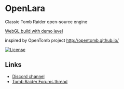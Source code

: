 # OpenLara
Classic Tomb Raider open-source engine

[WebGL build with demo level](http://xproger.info/projects/OpenLara/)

inspired by OpenTomb project http://opentomb.github.io/

[![License](https://img.shields.io/badge/License-BSD%202--Clause-orange.svg)](https://opensource.org/licenses/BSD-2-Clause)  

## Links
* [Discord channel](https://discord.gg/EF8JaQB)
* [Tomb Raider Forums thread](http://www.tombraiderforums.com/showthread.php?t=216618)
